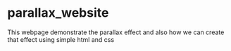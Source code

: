 # parallax_website
This webpage demonstrate the parallax effect and also how we can create that effect using simple html and css
